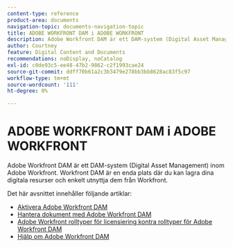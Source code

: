 ```yaml
---
content-type: reference
product-area: documents
navigation-topic: documents-navigation-topic
title: ADOBE WORKFRONT DAM i ADOBE WORKFRONT
description: Adobe Workfront DAM är ett DAM-system (Digital Asset Management) inom Adobe Workfront. Workfront DAM är en enda plats där du kan lagra dina digitala resurser och enkelt utnyttja dem från Workfront.
author: Courtney
feature: Digital Content and Documents
recommendations: noDisplay, noCatalog
exl-id: c0de93c5-ee48-47b2-9862-c2f1993cae24
source-git-commit: ddff70b61a2c3b3479e278bb3bb8628ac83f5c97
workflow-type: tm+mt
source-wordcount: '111'
ht-degree: 0%

---
```


# ADOBE WORKFRONT DAM i ADOBE WORKFRONT

Adobe Workfront DAM är ett DAM-system (Digital Asset Management) inom Adobe Workfront. Workfront DAM är en enda plats där du kan lagra dina digitala resurser och enkelt utnyttja dem från Workfront.

Det här avsnittet innehåller följande artiklar:

* [Aktivera Adobe Workfront DAM](../../documents/workfront-dam-within-workfront/enable-wf-dam.md)
* [Hantera dokument med Adobe Workfront DAM](../../documents/workfront-dam-within-workfront/manage-docs-with-wf-dam.md)
* [Adobe Workfront rolltyper för licensiering kontra rolltyper för Adobe Workfront DAM](../../documents/workfront-dam-within-workfront/difference-between-wf-dam-role-types.md)
* [Hjälp om Adobe Workfront DAM](../../documents/workfront-dam-within-workfront/access-help-workfront-dam.md)

